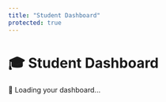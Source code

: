 ```yaml
---
title: "Student Dashboard"
protected: true
---
```


# 🎓 Student Dashboard

<div id="debugBanner" style="display: none;" class="debug-banner">
    <strong>🔍 DEBUG MODE</strong>
    <span id="debugInfo"></span>
    <button onclick="exitDebugMode()">Exit Debug Mode</button>
</div>

<div id="studentDashboard">
<!-- Loading State -->
<div id="loadingState">
<div class="loading-message">
<p>🔄 Loading your dashboard...</p>
</div>
</div>

<!-- Main Dashboard (hidden initially) -->
<div id="dashboardContent" style="display: none;">

<!-- Student Header -->
<div class="dashboard-header">
<h2>Welcome back, <span id="studentName">Student</span>!</h2>
<p class="student-info">
<span id="githubUsername"></span> | 
<span id="className"></span>
</p>
</div>

<!-- Grade Overview Card -->
<div class="dashboard-section grade-overview">
<h3>📊 Your Grade</h3>
<div class="grade-display">
<div class="overall-grade">
<span class="grade-percentage" id="overallGrade">--</span>
<span class="grade-label">Overall</span>
</div>
<div class="grade-stats">
<div class="stat">
<span id="gradedCount">0</span>
<span>Graded</span>
</div>
<div class="stat">
<span id="pendingCount">0</span>
<span>Pending</span>
</div>
</div>
</div>
</div>

<!-- Upcoming Work -->
<div class="dashboard-section upcoming-work">
<h3>📌 Upcoming Assignments</h3>
<div id="upcomingList" class="upcoming-list">
<p>Loading assignments...</p>
</div>
</div>

<!-- Recent Grades -->
<div class="dashboard-section recent-grades">
<h3>✅ Recent Grades</h3>
<div id="recentGradesList" class="grades-list">
<p>Loading recent grades...</p>
</div>
</div>

<!-- Quick Actions -->
<div class="dashboard-section quick-actions">
<h3>⚡ Quick Actions</h3>
<div class="action-buttons">
<button onclick="navigateToGrades()">📊 View All Grades</button>
<button onclick="navigateToSubmit()">📤 Submit Assignment</button>
<button onclick="navigateToNotes()">📚 Class Notes</button>
</div>
</div>
</div>

<!-- Error State -->
<div id="errorState" style="display: none;">
<div class="error-message">
<h3>⚠️ Unable to Load Dashboard</h3>
<p id="errorMessage"></p>
<button onclick="window.location.reload()">🔄 Retry</button>
</div>
</div>
</div>

<script>
// Main dashboard initialization
document.addEventListener('DOMContentLoaded', function() {
    setTimeout(() => {
        initializeStudentDashboard();
    }, 500); // Small delay for auth state to be ready
});

async function initializeStudentDashboard() {
    // Check for debug session first - but validate it's legitimate
    const debugSession = sessionStorage.getItem('professor_debug_session');
    let targetStudentId = null;
    
    if (debugSession) {
        try {
            const session = JSON.parse(debugSession);
            
            // Check expiration
            if (new Date(session.expires_at) < new Date()) {
                sessionStorage.removeItem('professor_debug_session');
                console.log('Debug session expired, removed');
            } else {
                // Validate that the current user is actually a professor
                const userContext = window.authState?.userContext;
                if (!userContext || !userContext.is_professor) {
                    // Not a professor - remove debug session to prevent data leakage
                    sessionStorage.removeItem('professor_debug_session');
                    console.warn('Debug session found but user is not a professor - removing session');
                } else {
                    // Valid professor debug session
                    document.getElementById('debugBanner').style.display = 'block';
                    document.getElementById('debugInfo').textContent = 
                        session.mode === 'self' 
                            ? 'Viewing as Professor (test data)' 
                            : `Viewing as Student ID: ${session.target_student_id}`;
                    
                    targetStudentId = session.mode === 'self' ? null : session.target_student_id;
                    console.log('Valid professor debug session active');
                }
            }
        } catch (error) {
            // Invalid debug session format
            sessionStorage.removeItem('professor_debug_session');
            console.warn('Invalid debug session format, removed');
        }
    }
    
    try {
        // Check authentication
        if (!window.authState || !window.authState.isAuthenticated) {
            showError('Please log in to view your dashboard');
            return;
        }
        
        // The framework's authState.client should already be initialized and authenticated
        
        // Load all dashboard data
        await Promise.all([
            loadStudentInfo(targetStudentId),
            loadGradeOverview(targetStudentId),
            loadUpcomingWork(),
            loadRecentGrades(targetStudentId)
        ]);
        
        // Show dashboard
        document.getElementById('loadingState').style.display = 'none';
        document.getElementById('dashboardContent').style.display = 'block';
        
    } catch (error) {
        console.error('Dashboard initialization failed:', error);
        showError(error.message);
    }
}

async function loadStudentInfo(targetStudentId) {
    const user = window.authState?.user;
    const userContext = window.authState?.userContext;
    
    if (user && userContext) {
        document.getElementById('studentName').textContent = 
            userContext.full_name || user.email?.split('@')[0] || 'Student';
        document.getElementById('githubUsername').textContent = 
            `@${userContext.github_username || 'unknown'}`;
        document.getElementById('className').textContent = 
            userContext.class_title || 'Class';
    }
}

async function loadGradeOverview(targetStudentId) {
    try {
        if (!window.AuthClient) {
            console.warn('AuthClient not available');
            updateGradeDisplay({ summary: { average_score: 0, total_grades: 0 } });
            return;
        }
        
        // Build endpoint URL with student_id if provided (for professor debug mode)
        let endpoint = '/student-grades?level=module';
        if (targetStudentId) {
            endpoint += `&student_id=${targetStudentId}`;
        }
        
        const data = await window.AuthClient.callEndpoint(endpoint);
        updateGradeDisplay(data);
        
    } catch (error) {
        console.error('Failed to load grade overview:', error);
        updateGradeDisplay({ summary: { average_score: 0, total_grades: 0 } });
    }
}

async function loadUpcomingWork() {
    try {
        // Use the framework's authenticated Supabase client
        if (!window.authState?.client) {
            console.warn('Framework Supabase client not available');
            document.getElementById('upcomingList').innerHTML = '<p>Unable to load upcoming assignments</p>';
            return;
        }
        
        const studentId = window.authState?.user?.id;
        if (!studentId) {
            document.getElementById('upcomingList').innerHTML = '<p>Unable to determine student ID</p>';
            return;
        }
        
        // Get all current items with due dates in the future
        const { data: allItems, error: itemsError } = await window.authState.client
            .from('items')
            .select('id, title, points, due_date, constituent_slug')
            .gt('due_date', new Date().toISOString())
            .eq('is_current', true)
            .order('due_date', { ascending: true });
        
        if (itemsError || !allItems) {
            console.warn('Error loading items:', itemsError);
            document.getElementById('upcomingList').innerHTML = '<p>Unable to load assignments</p>';
            return;
        }
        
        // Get student's submissions to filter out completed items
        const { data: submissions, error: submissionsError } = await window.authState.client
            .from('student_submissions')
            .select('item_id')
            .eq('student_id', studentId);
        
        if (submissionsError) {
            console.warn('Error loading submissions:', submissionsError);
        }
        
        // Filter out items the student has already submitted
        const submittedItemIds = new Set((submissions || []).map(s => s.item_id));
        const upcomingItems = allItems.filter(item => !submittedItemIds.has(item.id)).slice(0, 5);
        
        if (upcomingItems.length > 0) {
            displayUpcomingWork(upcomingItems);
        } else {
            document.getElementById('upcomingList').innerHTML = '<p>No upcoming assignments found</p>';
        }
    } catch (error) {
        console.error('Failed to load upcoming work:', error);
        document.getElementById('upcomingList').innerHTML = '<p>Unable to load upcoming assignments</p>';
    }
}

async function loadRecentGrades(targetStudentId) {
    try {
        // Use the framework's authenticated Supabase client
        if (!window.authState?.client) {
            console.warn('Framework Supabase client not available');
            document.getElementById('recentGradesList').innerHTML = '<p>Unable to load recent grades</p>';
            return;
        }
        
        const studentId = targetStudentId || window.authState?.user?.id;
        if (!studentId) {
            document.getElementById('recentGradesList').innerHTML = '<p>Unable to determine student ID</p>';
            return;
        }
        
        const { data: submissions, error } = await window.authState.client
            .from('student_submissions')
            .select(`
                id,
                item_id,
                raw_score,
                adjusted_score,
                graded_at,
                items!inner (title, points, is_current)
            `)
            .eq('student_id', studentId)
            .eq('items.is_current', true)
            .not('graded_at', 'is', null)
            .order('graded_at', { ascending: false })
            .limit(5);
        
        if (!error && submissions) {
            displayRecentGrades(submissions);
        } else {
            console.warn('No recent grades found or error:', error);
            document.getElementById('recentGradesList').innerHTML = '<p>No graded items yet</p>';
        }
    } catch (error) {
        console.error('Failed to load recent grades:', error);
        document.getElementById('recentGradesList').innerHTML = '<p>Unable to load recent grades</p>';
    }
}

function updateGradeDisplay(gradeData) {
    const summary = gradeData.summary || {};
    const grades = gradeData.grades || [];
    
    // Update overall grade
    const overallGrade = summary.average_score || 0;
    const gradeEl = document.getElementById('overallGrade');
    gradeEl.textContent = `${overallGrade.toFixed(1)}%`;
    
    // Apply color based on grade
    if (overallGrade >= 90) gradeEl.style.color = 'var(--eva-green-primary)';
    else if (overallGrade >= 80) gradeEl.style.color = 'var(--eva-cyan-primary)';
    else if (overallGrade >= 70) gradeEl.style.color = 'var(--eva-yellow-primary)';
    else gradeEl.style.color = 'var(--eva-red-accent)';
    
    // Update counts
    document.getElementById('gradedCount').textContent = summary.total_grades || 0;
    
    // Calculate pending count - will be updated by calculatePendingCount()
    calculatePendingCount();
}

async function calculatePendingCount() {
    try {
        if (!window.authState?.client) {
            document.getElementById('pendingCount').textContent = 0;
            return;
        }
        
        const studentId = window.authState?.user?.id;
        if (!studentId) {
            document.getElementById('pendingCount').textContent = 0;
            return;
        }
        
        // Get all current items
        const { data: allItems, error: itemsError } = await window.authState.client
            .from('items')
            .select('id')
            .eq('is_current', true);
        
        if (itemsError || !allItems) {
            document.getElementById('pendingCount').textContent = 0;
            return;
        }
        
        // Get student's submissions
        const { data: submissions, error: submissionsError } = await window.authState.client
            .from('student_submissions')
            .select('item_id')
            .eq('student_id', studentId);
        
        if (submissionsError) {
            document.getElementById('pendingCount').textContent = 0;
            return;
        }
        
        // Calculate pending items (items not yet submitted)
        const submittedItemIds = new Set((submissions || []).map(s => s.item_id));
        const pendingCount = allItems.filter(item => !submittedItemIds.has(item.id)).length;
        
        document.getElementById('pendingCount').textContent = pendingCount;
        
    } catch (error) {
        console.error('Failed to calculate pending count:', error);
        document.getElementById('pendingCount').textContent = 0;
    }
}

function displayUpcomingWork(items) {
    const container = document.getElementById('upcomingList');
    
    if (items.length === 0) {
        container.innerHTML = '<p>No upcoming assignments</p>';
        return;
    }
    
    container.innerHTML = items.map(item => {
        const dueDate = new Date(item.due_date);
        const daysUntil = Math.ceil((dueDate - new Date()) / (1000 * 60 * 60 * 24));
        const urgency = daysUntil <= 1 ? 'urgent' : daysUntil <= 3 ? 'soon' : '';
        
        return `
            <div class="upcoming-item ${urgency}">
                <div class="item-info">
                    <strong>${item.title}</strong>
                    <span class="points">${item.points} pts</span>
                </div>
                <div class="due-info">
                    Due: ${dueDate.toLocaleDateString()}
                    ${daysUntil === 0 ? '(Today!)' : daysUntil === 1 ? '(Tomorrow)' : `(${daysUntil} days)`}
                </div>
            </div>
        `;
    }).join('');
}

function displayRecentGrades(submissions) {
    const container = document.getElementById('recentGradesList');
    
    if (submissions.length === 0) {
        container.innerHTML = '<p>No graded items yet</p>';
        return;
    }
    
    container.innerHTML = submissions.map(sub => {
        const score = sub.adjusted_score || sub.raw_score;
        const maxPoints = sub.items?.points || 100;
        const percentage = ((score / maxPoints) * 100).toFixed(1);
        
        return `
            <div class="grade-item">
                <div class="grade-info">
                    <strong>${sub.items?.title || 'Unknown'}</strong>
                    <span class="score">${score}/${maxPoints} (${percentage}%)</span>
                </div>
                <div class="grade-date">
                    ${new Date(sub.graded_at).toLocaleDateString()}
                </div>
            </div>
        `;
    }).join('');
}

// Navigation functions
function navigateToGrades() {
    // Use relative URL to work in all environments
    window.location.href = '../my-grades/';
}

function navigateToSubmit() {
    // Use relative URL to work in all environments
    window.location.href = '../upload/';
}

function navigateToNotes() {
    // Use relative URL to work in all environments  
    window.location.href = '../class_notes/';
}

function showError(message) {
    document.getElementById('loadingState').style.display = 'none';
    document.getElementById('dashboardContent').style.display = 'none';
    document.getElementById('errorState').style.display = 'block';
    document.getElementById('errorMessage').textContent = message;
}

// Keep existing debug mode functions
function exitDebugMode() {
    sessionStorage.removeItem('professor_debug_session');
    const baseUrl = window.location.origin + (window.location.pathname.split('/').slice(0, 2).join('/'));
    window.location.href = `${baseUrl}/dashboard/`;
}

function exitDebugMode() {
    sessionStorage.removeItem('professor_debug_session');
    const baseUrl = window.location.origin + (window.location.pathname.split('/').slice(0, 2).join('/'));
    window.location.href = `${baseUrl}/dashboard/`;
}
</script>

<!-- Additional styling for debug banner -->
<style>
.debug-banner {
    background-color: var(--eva-orange-primary);
    color: var(--bg-color);
    padding: 10px 20px;
    margin: 10px 0;
    border-radius: 6px;
    font-weight: bold;
    text-align: center;
    box-shadow: 0 2px 8px rgba(239, 134, 68, 0.3);
}

.debug-banner button {
    background-color: var(--bg-color);
    color: var(--eva-orange-primary);
    border: none;
    padding: 5px 10px;
    border-radius: 4px;
    margin-left: 10px;
    cursor: pointer;
    font-size: 0.9em;
}

.debug-banner button:hover {
    background-color: var(--surface-color);
}

.grade-widget {
    display: flex;
    gap: 20px;
    flex-wrap: wrap;
}

.grade-item {
    background-color: var(--elevated-color);
    padding: 15px;
    border-radius: 6px;
    border: 1px solid var(--border-default);
    flex: 1;
    min-width: 200px;
}

.grade-label {
    display: block;
    color: var(--text-secondary);
    font-size: 0.9em;
    margin-bottom: 5px;
}

.grade-value {
    display: block;
    color: var(--eva-cyan-primary);
    font-size: 1.5em;
    font-weight: bold;
}

.error {
    color: var(--eva-red-accent);
    font-style: italic;
}
</style>